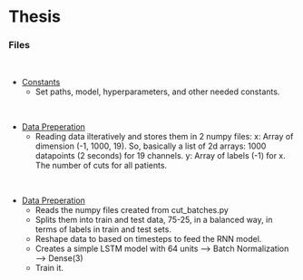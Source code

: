 # Thesis

### Files
<br>

* <a href="https://github.com/Ggkenios/thesis/blob/main/extra/constants.py">Constants</a> <br>
   - Set paths, model, hyperparameters, and other needed constants.
<br>

* <a href="https://github.com/Ggkenios/thesis/blob/main/extra/cut_batches.py">Data Preperation</a> <br>
   - Reading data ilteratively and stores them in 2 numpy files:
      x: Array of dimension (-1, 1000, 19). So, basically a list of 2d arrays: 1000 datapoints (2 seconds) for 19 channels.
      y: Array of labels (-1) for x. The number of cuts for all patients.
<br>
      
* <a href="https://github.com/Ggkenios/thesis/blob/main/model_train.py">Data Preperation</a> <br>
   - Reads the numpy files created from cut_batches.py
   - Splits them into train and test data, 75-25, in a balanced way, in terms of labels in train and test sets.
   - Reshape data to based on timesteps to feed the RNN model.
   - Creates a simple LSTM model with 64 units --> Batch Normalization --> Dense(3)
   - Train it.
